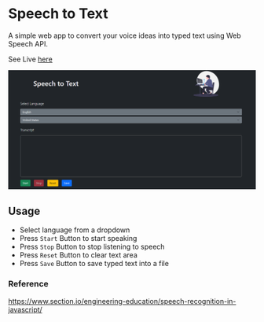 # Speech to Text

A simple web app to convert your voice ideas into typed text using Web Speech API.

See Live [here](https://h4haris.github.io/speech-to-text) 

![demo](images/Screen.png)

## Usage

- Select language from a dropdown
- Press `Start` Button to start speaking 
- Press `Stop` Button to stop listening to speech
- Press `Reset` Button to clear text area
- Press `Save` Button to save typed text into a file

### Reference
https://www.section.io/engineering-education/speech-recognition-in-javascript/
